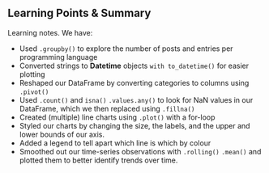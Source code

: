## Learning Points & Summary
Learning notes. We have:

- Used `.groupby()` to explore the number of posts and entries per programming language
- Converted strings to **Datetime**  objects `with to_datetime()` for easier plotting
- Reshaped our DataFrame by converting categories to columns using `.pivot()`
- Used `.count()` and `isna()` `.values.any()` to look for NaN values in our DataFrame, which we then replaced using `.fillna()`
- Created (multiple) line charts using `.plot()` with a for-loop
- Styled our charts by changing the size, the labels, and the upper and lower bounds of our axis.
- Added a legend to tell apart which line is which by colour
- Smoothed out our time-series observations with `.rolling()` `.mean()` and plotted them to better identify trends over time.

